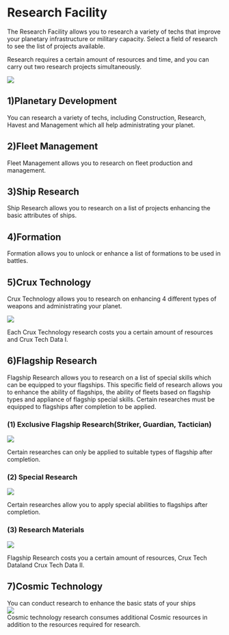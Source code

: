 # Research Facility

 The Research Facility allows you to research a variety of techs that improve your planetary infrastructure or military capacity. Select a field of research to see the list of projects available.

 Research requires a certain amount of resources and time, and you can carry out two research projects simultaneously.

![](http://d3bbxo4nelobc3.cloudfront.net/html/img/help/103_006research.jpg)



## 1)Planetary Development

 You can research a variety of techs, including Construction, Research, Havest and Management which all help administrating your planet.



## 2)Fleet Management

 Fleet Management allows you to research on fleet production and management.



## 3)Ship Research

 Ship Research allows you to research on a list of projects enhancing the basic attributes of ships.



## 4)Formation

 Formation allows you to unlock or enhance a list of formations to be used in battles.



## 5)Crux Technology

 Crux Technology allows you to research on enhancing 4 different types of weapons and administrating your planet.
 
![](http://d3bbxo4nelobc3.cloudfront.net/html/img/help/103_001research.jpg)
 
 Each Crux Technology research costs you a certain amount of resources and Crux Tech Data Ⅰ.



## 6)Flagship Research

 Flagship Research allows you to research on a list of special skills which can be equipped to your flagships.
 This specific field of research allows you to enhance the ability of flagships, the ability of fleets based on flagship types and appliance of flagship special skills.
 Certain researches must be equipped to flagships after completion to be applied.
 
 
### (1) Exclusive Flagship Research(Striker, Guardian, Tactician)
 
![](http://d3bbxo4nelobc3.cloudfront.net/html/img/help/103_002research.jpg)
 
 Certain researches can only be applied to suitable types of flagship after completion.
  
  
### (2) Special Research
 
![](http://d3bbxo4nelobc3.cloudfront.net/html/img/help/103_003research.jpg)
 
 Certain researches allow you to apply special abilities to flagships after completion.
 
 
### (3) Research Materials
 
![](http://d3bbxo4nelobc3.cloudfront.net/html/img/help/103_004research.jpg)
 
 Flagship Research costs you a certain amount of resources, Crux Tech DataⅠand Crux Tech Data Ⅱ.
  


## 7)Cosmic Technology

 You can conduct research to enhance the basic stats of your ships <br>
![](https://astrokings.s3.ap-northeast-2.amazonaws.com/html/img/help/103_005research.jpg) <br>
 Cosmic technology research consumes additional Cosmic resources in addition to the resources required for research.
